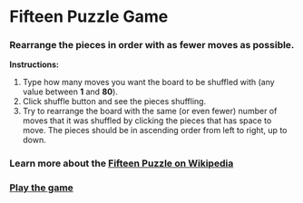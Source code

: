 Fifteen Puzzle Game
===================
### Rearrange the pieces in order with as fewer moves as possible.

**Instructions:**
1. Type how many moves you want the board to be shuffled with (any value between **1** and **80**).
2. Click shuffle button and see the pieces shuffling.
3. Try to rearrange the board with the same (or even fewer) number of moves that it was shuffled by clicking the pieces that has space to move. The pieces should be in ascending order from left to right, up to down.

### Learn more about the [Fifteen Puzzle on Wikipedia](https://en.wikipedia.org/wiki/15_puzzle)

### [Play the game](https://ofcode.com.br/projects/fifteen-puzzle-game)

